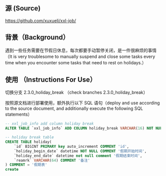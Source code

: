 ## 源 (Source)
https://github.com/xuxueli/xxl-job/

## 背景（Background）
遇到一些任务需要在节假日休息，每次都要手动暂停关闭，是一件很麻烦的事情
（It is very troublesome to manually suspend and close some tasks every time when you encounter some tasks that need to rest on holidays.）

## 使用 （Instructions For Use）
切换分支 2.3.0_holiday_break （check branches 2.3.0_holiday_break）

按照源文档进行部署使用，额外执行以下 SQL 语句（deploy and use according to the source document, and additionally execute the following SQL statements）

```sql
-- xxl_job_info add column holiday break
ALTER TABLE `xxl_job_info` ADD COLUMN holiday_break VARCHAR(16) NOT NULL DEFAULT 'CLOSE'

-- holiday break table
CREATE TABLE holiday(
    `id` BIGINT PRIMARY key auto_increment COMMENT 'id',
    `holiday_begin_date` datetime NOT NULL COMMENT '假期开始时间',
    `holiday_end_date` datetime not null comment '假期结束时间',
    `reamrk` VARCHAR(64) COMMENT '备注'
) COMMENT = '假期表'
create
```